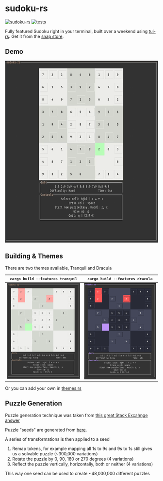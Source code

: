 # sudoku-rs

[![sudoku-rs](https://snapcraft.io/sudoku-rs/badge.svg)](https://snapcraft.io/sudoku-rs) 
![tests](https://github.com/MitchelPaulin/sudoku-rs/actions/workflows/rust.yml/badge.svg)

Fully featured Sudoku right in your terminal, built over a weekend using [tui-rs](https://github.com/fdehau/tui-rs). Get it from the [snap store](https://snapcraft.io/sudoku-rs).

## Demo

<p align="center">
    <img src="./demo/demo.gif" height="600px">
</p>

## Building & Themes

There are two themes available, Tranquil and Dracula

| `cargo build --features tranquil` | `cargo build --features dracula` |
| :-------------------------------: | :------------------------------: |
|  ![tranquil](demo/tranquil.png)   |  ![tranquil](demo/dracula.png)   |

Or you can add your own in [themes.rs](./src/themes.rs)

## Puzzle Generation

Puzzle generation technique was taken from [this great Stack Excahnge answer](https://gamedev.stackexchange.com/a/76170)

Puzzle "seeds" are generated from [here](https://qqwing.com/generate.html).

A series of transformations is then applied to a seed
1. Remap tokens, for example mapping all 1s to 9s and 9s to 1s still gives us a solvable puzzle (~300,000 variations)
2. Rotate the puzzle by 0, 90, 180 or 270 degrees (4 variations)
3. Reflect the puzzle vertically, horizontally, both or neither (4 variations)

This way one seed can be used to create ~48,000,000 different puzzles